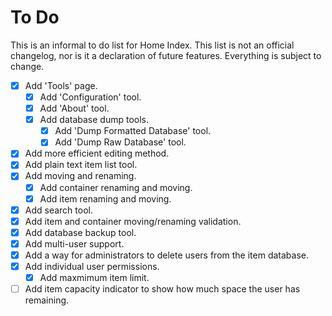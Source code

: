 # To Do

This is an informal to do list for Home Index. This list is not an official changelog, nor is it a declaration of future features. Everything is subject to change.

- [X] Add 'Tools' page.
    - [X] Add 'Configuration' tool.
    - [X] Add 'About' tool.
    - [X] Add database dump tools.
        - [X] Add 'Dump Formatted Database' tool.
        - [X] Add 'Dump Raw Database' tool.
- [X] Add more efficient editing method.
- [X] Add plain text item list tool.
- [X] Add moving and renaming.
    - [X] Add container renaming and moving.
    - [X] Add item renaming and moving.
- [X] Add search tool.
- [X] Add item and container moving/renaming validation.
- [X] Add database backup tool.
- [X] Add multi-user support.
- [X] Add a way for administrators to delete users from the item database.
- [X] Add individual user permissions.
    - [X] Add maxmimum item limit.
- [ ] Add item capacity indicator to show how much space the user has remaining.
